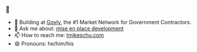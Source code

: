 ### 👋

- 🔭 Building at [Govly](https://www.govly.com/), the #1 Market Network for Government Contractors.
- 💬 Ask me about: [mise en place development](https://www.notion.so/Mise-en-place-React-36806ea5434f4d3eb7c4d49e41af9a30)
- 📫 How to reach me: [tmikeschu.com](https://tmikeschu.com)
- 😄 Pronouns: he/him/his
